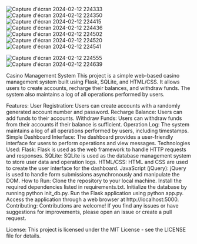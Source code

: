 ![Capture d'écran 2024-02-12 224333](https://github.com/GABSIWAEL/DinosBet.tn-Casino-dash/assets/149884257/3c69aec3-b3cc-4871-a617-edb5704e8489)
![Capture d'écran 2024-02-12 224350](https://github.com/GABSIWAEL/DinosBet.tn-Casino-dash/assets/149884257/afeb6e06-5217-49f6-92c2-fea13ed58e9b)
![Capture d'écran 2024-02-12 224415](https://github.com/GABSIWAEL/DinosBet.tn-Casino-dash/assets/149884257/7e0fea9d-8105-4a61-a6c9-73a212d4719a)
![Capture d'écran 2024-02-12 224436](https://github.com/GABSIWAEL/DinosBet.tn-Casino-dash/assets/149884257/b1c4e6ae-cb26-4411-bf09-74c505ae93c3)
![Capture d'écran 2024-02-12 224502](https://github.com/GABSIWAEL/DinosBet.tn-Casino-dash/assets/149884257/67974346-6e30-461c-9e65-a1ab299a176b)
![Capture d'écran 2024-02-12 224520](https://github.com/GABSIWAEL/DinosBet.tn-Casino-dash/assets/149884257/828e0ea2-0cf6-405c-afa9-a1cf727d1adb)
![Capture d'écran 2024-02-12 224541](https://github.com/GABSIWAEL/DinosBet.tn-Casino-dash/assets/149884257/759318ee-fb00-4691-bf6b-ab5cfb51b54b)

![Capture d'écran 2024-02-12 224555](https://github.com/GABSIWAEL/DinosBet.tn-Casino-dash/assets/149884257/86cb1425-0db1-4add-8057-f3665cdd5478)
![Capture d'écran 2024-02-12 224639](https://github.com/GABSIWAEL/DinosBet.tn-Casino-dash/assets/149884257/27e0b7e4-cb8a-4f2b-8b68-aefdeffb340e)

Casino Management System
This project is a simple web-based casino management system built using Flask, SQLite, and HTML/CSS. It allows users to create accounts, recharge their balances, and withdraw funds. The system also maintains a log of all operations performed by users.

Features:
User Registration: Users can create accounts with a randomly generated account number and password.
Recharge Balance: Users can add funds to their accounts.
Withdraw Funds: Users can withdraw funds from their accounts if their balance is sufficient.
Operation Log: The system maintains a log of all operations performed by users, including timestamps.
Simple Dashboard Interface: The dashboard provides a user-friendly interface for users to perform operations and view messages.
Technologies Used:
Flask: Flask is used as the web framework to handle HTTP requests and responses.
SQLite: SQLite is used as the database management system to store user data and operation logs.
HTML/CSS: HTML and CSS are used to create the user interface for the dashboard.
JavaScript (jQuery): jQuery is used to handle form submissions asynchronously and manipulate the DOM.
How to Run:
Clone the repository to your local machine.
Install the required dependencies listed in requirements.txt.
Initialize the database by running python init_db.py.
Run the Flask application using python app.py.
Access the application through a web browser at http://localhost:5000.
Contributing:
Contributions are welcome! If you find any issues or have suggestions for improvements, please open an issue or create a pull request.

License:
This project is licensed under the MIT License - see the LICENSE file for details.
